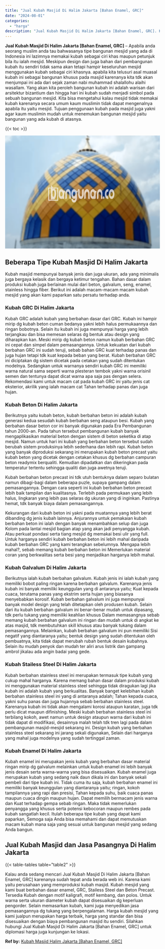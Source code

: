 ```yaml
---
title: "Jual Kubah Masjid Di Halim Jakarta [Bahan Enamel, GRC]"
date: "2024-08-01"
categories: 
  - "harga"
description: "Jual Kubah Masjid Di Halim Jakarta [Bahan Enamel, GRC]. Kalau anda sedang mencari Jual Kubah Masjid Di Halim Jakarta [Bahan Enamel, GRC] karenanya sudah te..."
---
```


**Jual Kubah Masjid Di Halim Jakarta \[Bahan Enamel, GRC\]** – Apabila anda seorang muslim anda tau bahwasanya tipe bangunan mesjid yang ada di Indonesia ini lazimnya memakai kubah sebagai ciri khas maupun petunjuk bila itu ialah mesjid. Meskipun design dan juga bahan dari pembangunan kubah itu sendiri tidak sama akan tetapi hampir keseluruhan mesjid menggunakan kubah sebagai ciri khasnya. apabila kita telusuri asal muasal kubah ini sebagai bangunan khusus pada masjid karenanya kita tdk akan menjumpai ini ada dari sejak zaman nabi muhammad shalallohu alaihi wasallam. Yang akan kita peroleh bangunan kubah ini adalah warisan dari arsitektur bizantium dan hingga hari ini kubah sudah menjadi simbol pada sebuah bangunan mesjid. Kita bisa mengetahui kalau mesjid tidak memakai kubah karenanya secara umum kaum muslimin tidak dapat mengenalnya apabila itu yaitu mesjid. Tujuan penggunaan kubah pada masjid juga yakni agar kaum muslimin mudah untuk menemukan bangunan mesjid yaitu bangunan yang ada kubah di atasnya.

{{< toc >}}

![Jual Kubah Masjid Di Halim Jakarta [Bahan Enamel, GRC]](/images/jual-kubah-masjid-45.png)

## Beberapa Tipe Kubah Masjid Di Halim Jakarta

Kubah masjid mempunyai banyak jenis dan juga ukuran, ada yang minimalis juga bergaya kelasik dan bergaya ketimur tengahan. Bahan dasar dalam produksi kubah juga berlainan mulai dari beton, galvalum, seng, enamel, stainless hingga fiber. Berikut ini adalah macam-macam macam kubah mesjid yang akan kami paparkan satu persatu terhadap anda.

### Kubah GRC Di Halim Jakarta

Kubah GRC adalah kubah yang berbahan dasar dari GRC. Kubah ini hampir mirip dg kubah beton cuman bedanya yakni lebih halus permukaannya dan ringan bobotnya. Selain itu kubah ini juga mempunyai harga yang lebih terjangkau dan bisa memesan selaras dg bentuk atau design yang diharapkan kan. Meski mirip dg kubah beton namun kubah berbahan GRC ini cepat dan simpel dalam pemasangannya. Untuk kekuatan dari kubah berbahan GRC ini sudah teruji, sebab bahan GRC kuat terhadap panas dan juga hujan tetapi tdk kuat kepada beban yang berat. Kubah berbahan GRC ini diciptakan dg sistem dicetak pada cetakan yang sudah ditentukan modelnya. Sedangkan untuk warnanya sendiri kubah GRC ini memiliki warna natural sama seperti warna plesteran tembok yakni warna orisinil semen dan tentunya dapat dicat warna apa saja pas dengan selera. Rekomendasi kami untuk macam cat pada kubah GRC ini yaitu jenis cat eksterior, akrilik yang ialah macam cat Tahan terhadap panas dan juga hujan.

### Kubah Beton Di Halim Jakarta

Berikutnya yaitu kubah beton, kubah berbahan beton ini adalah kubah generasi kedua sesudah kubah berbahan seng ataupun besi. Kubah yang berbahan dasar beton cor ini banyak digunakan pada Era Pembangunan tahun 2000-an. Pada tahun tersebut pembangunan kubah banyak mengaplikasikan material beton dengan sistem di beton seketika di atap mesjid. Namun untuk hari ini kubah yang berbahan beton tersebut sudah berubah sistem produksinya lebih sederhana dan lebih rapi. Kubah beton yang banyak diproduksi sekarang ini merupakan kubah beton precast yaitu kubah beton yang dicetak dengan cetakan khusus dg berbahan campuran beton readymix berqualiti. Kemudian dipadatkan dan dikeringkan pada temperatur tertentu sehingga qualiti dan juga awetnya teruji.

Kubah berbahan beton precast ini tdk utuh bentuknya dalam separo bulatan namun dibagi-bagi dalam beberapa puzle, supaya gampang dalam pemasangannya. Dengan cara seperti ini kubah berbahan beton precast lebih baik tampilan dan kualitasnya. Terlebih pada permukaan yang lebih halus, lingkaran yang lebih pas selaras dg ukuran yang di inginkan. Pastinya hemat, tdk banyak biaya dalam pemasangannya.

Kekurangan dari kubah beton ini yakni pada muatannya yang lebih berat dibanding dg jenis kubah lainnya. Anjurannya untuk pemakaian kubah berbahan beton ini ialah dengan banyak menambahkan selup dan juga Kolom pada lantai mesjid bagian atap yang akan jadi penyangga kubah. Atau perkuat pondasi serta tiang mesjid dg memakai besi ulir yang full. Untuk harganya sendiri kubah berbahan beton ini lebih mahal daripada kubah berbahan GRC yang kami terangkan sebelumnya. Mengapa lebih mahal?, sebab memang kubah berbahan beton ini Memerlukan material coran yang berkwalitas serta besi yang menjadikan harganya lebih mahal.

### Kubah Galvalum Di Halim Jakarta

Berikutnya ialah kubah berbahan galvalum. Kubah jenis ini ialah kubah yang memiliki bobot paling ringan karena berbahan galvalum. Karenanya jenis kubah ini banyak memiliki keunggulan yang di antaranya yaitu; Kuat kepada cuaca, terutama panas yang ekstrim serta hujan yang biasanya menyebabkan korosif. Kubah berbahan galvalum ini juga mempunyai banyak model design yang telah ditetapkan oleh produsen kubah. Selain dari itu kubah berbahan galvalum ini benar-benar mudah untuk dipasang, tdk perlu tukang yang memiliki keahlian khusus Dalam memasangnya sebab memang kubah berbahan galvalum ini ringan dan mudah untuk di angkat ke atas masjid, tdk membutuhkan skill khusus atau banyak tukang dalam pemasangannya. Melainkan, kubah berbahan galvalum ini pun memiliki Sisi negatif yang diantaranya yaitu; bentuk design yang sudah ditentukan oleh pembuatnya, kita tidak dapat merubah rubah bentuk desain kubahnya. Selain itu mudah penyok dan mudah ter aliri arus listrik dan gampang ambrol jikalau ada angin badai yang gede.

### Kubah Stailess Steel Di Halim Jakarta

Kubah berbahan stainless steel ini merupakan termasuk tipe kubah yang cukup mahal harganya. Karena memang bahan dasar dalam produksi kubah ini menggunakan material stainless steel sehingga tidak diragukan lagi jika kubah ini adalah kubah yang berkualitas. Banyak banget kelebihan kubah berbahan stainless steel ini yang di antaranya adalah; Tahan kepada cuaca, yakni suhu panas dan juga hujannya sebab berbahan stainless steel. Karenanya kubah ini tidak akan mengalami korosi ataupun karatan, juga tdk perlu dicat maupun difinishing. Meski kubah berbahan stainless steel ini terbilang kokoh, awet namun untuk design ataupun warna dari kubah ini tidak dapat di modifikasi, desainnya malah telah tdk tren lagi pada dalam pembangunan masjid-mesjid sekarang ini. Design kubah yang berbahan stainless steel sekarang ini jarang sekali digunakan, Selain dari harganya yang mahal juga modelnya yang sudah tertinggal zaman.

### Kubah Enamel Di Halim Jakarta

Kubah enamel ini merupakan jenis kubah yang berbahan dasar material ringan mirip dg galvalum melainkan untuk kubah enamel ini lebih banyak jenis desain serta warna-warna yang bisa disesuaikan. Kubah enamel juga merupakan kubah yang sedang naik daun dikala ini dan banyak sekali pembeli dari tipe kubah ini. Tidak cuma itu saja, kubah berbahan enamel ini memiliki banyak keunggulan yang diantaranya yaitu; ringan, kokoh tampilannya yang rapi dan presisi, Tahan kepada suhu, baik cuaca panas maupun cuaca dingin maupun hujan. Dapat memilih bermacam jenis warna dan Kuat terhadap gempa sebab ringan. Maka tidak memerlukan penyangga yang khusus serta potensi kebocoran maupun rembes pada kubah sangatlah kecil. Itulah beberapa tipe kubah yang dapat kami paparkan, Semoga saja Anda bisa memahami dan dapat memutuskan macam kubah mana saja yang sesuai untuk bangunan mesjid yang sedang Anda bangun.

## Jual Kubah Masjid dan Jasa Pasangnya Di Halim Jakarta

{{< table-tables table="table2" >}}

Kalau anda sedang mencari Jual Kubah Masjid Di Halim Jakarta \[Bahan Enamel, GRC\] karenanya sudah tepat anda berada web ini. Karena kami yaitu perusahaan yang memproduksi kubah masjid. Kubah mesjid yang kami buat berbahan dasar enamel, GRC, Stailess Steel dan Beton Precast. Tersedia Kubah dengan motif kaligrafi, motif kembang, dan polos. Untuk warna serta ukuran diameter kubah dapat disesuaikan dg keperluan pengorder. Selain memasarkan kubah, kami juga menyedikan jasa pemasangannya dg tukang yang berpengalaman. Harga kubah mesjid yang kami jualpun merupakan harga terbaik, harga yang standar dan bisa disesuaikan dengan biaya pembangunan masjid itu sendiri. Silahkan hubungi Jual Kubah Masjid Di Halim Jakarta \[Bahan Enamel, GRC\] untuk diplomasi harga juga kunjungan ke lokasi.

**Ref by:** [Kubah Masjid Halim Jakarta [Bahan Enamel, GRC]](https://id.wikipedia.org/wiki/Kubah)
